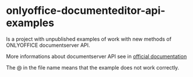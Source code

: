 # onlyoffice-documenteditor-api-examples

Is a project with unpublished examples of work with new methods of ONLYOFFICE documentserver API.

More informations about documentserver API see in [official documentation](https://api.onlyoffice.com/docbuilder/basic)


The @ in the file name means that the example does not work correctly.

